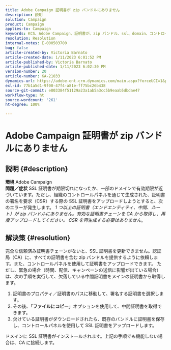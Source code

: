 ```yaml
---
title: Adobe Campaign 証明書が zip バンドルにありません
description: 説明
solution: Campaign
product: Campaign
applies-to: Campaign
keywords: KCS、Adobe Campaign、証明書が、zip バンドル、ssl、domain、コントロールパネルにありません
resolution: Resolution
internal-notes: E-000503700
bug: false
article-created-by: Victoria Barnato
article-created-date: 1/11/2023 6:01:52 PM
article-published-by: Victoria Barnato
article-published-date: 1/11/2023 6:02:30 PM
version-number: 20
article-number: KA-21033
dynamics-url: https://adobe-ent.crm.dynamics.com/main.aspx?forceUCI=1&pagetype=entityrecord&etn=knowledgearticle&id=53ef6e04-da91-ed11-aad1-6045bd006d92
exl-id: 77b1a5d1-9f00-47f4-a81e-ff75bc26b438
source-git-commit: e803384f51129a23a1ab5a3cc5b9eaab5dbdae47
workflow-type: ht
source-wordcount: '261'
ht-degree: 100%

---
```


# Adobe Campaign 証明書が zip バンドルにありません

## 説明 {#description}

<b>環境</b>
Adobe Campaign
<br><b>問題／症状</b>
SSL 証明書が期限切れになったか、一部のドメインで有効期限が近づいています。ただし、組織のコントロールパネルを通じて生成された、証明書の署名を要求（CSR）する際の SSL 証明書をアップロードしようとすると、次のエラーが発生します。 *1 つ以上の証明書（エンドエンティティ、中間、ルート）が zip バンドルにありません。有効な証明書チェーンを CA から取得し、再度アップロードしてください。 CSR を再生成する必要はありません*。


## 解決策 {#resolution}


完全な信頼済み証明書チェーンがないと、SSL 証明書を更新できません。認証局（CA）に、すべての証明書を含む zip バンドルを提供するように依頼します。また、コントロールパネルを使用して証明書をアップロードできます。 ただし、緊急の場合（時間、配信、キャンペーンの送信に影響が出ている場合）は、次の手順を実行して、欠落している中間証明書をメインの証明書から取得します。

1. 証明書のプロパティ／証明書のパスに移動して、署名する証明書を選択します。
2. その後、「<b>ファイルにコピー</b>」オプションを使用して、中間証明書を取得できます。
3. 欠けている証明書がダウンロードされたら、既存のバンドルに証明書を保存し、コントロールパネルを使用して SSL 証明書をアップロードします。


ドメインに SSL 証明書がインストールされます。上記の手順でも機能しない場合は、CA に接続します。
